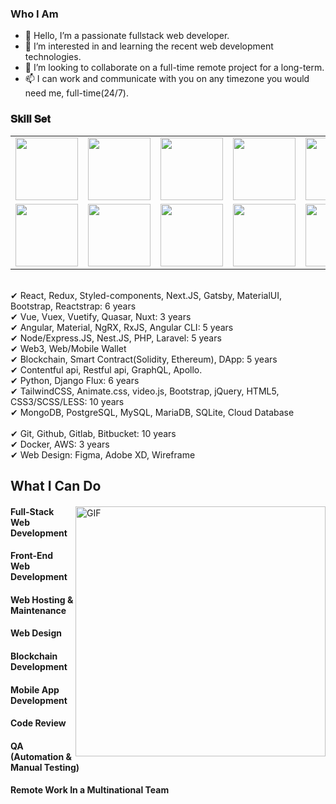 <h3 font-weight="bold">Who I Am</h3>

- 👋 Hello, I’m a passionate fullstack web developer.
- 👀 I’m interested in and learning the recent web development technologies.
- 💞️ I’m looking to collaborate on a full-time remote project for a long-term.
- 📫 I can work and communicate with you on any timezone you would need me, full-time(24/7).

<h3 font-weight="bold">𝐒𝐤𝐢𝐥𝐥 𝐒𝐞𝐭</h3>

<table>
  <tr>
    <td><img src="https://cdn.iconscout.com/icon/free/png-128/react-3-1175109.png" width="100"></td>
    <td><img src="https://cdn.iconscout.com/icon/free/png-128/nodejs-2-226035.png" width="100"></td>
    <td><img src="https://cdn.iconscout.com/icon/free/png-128/vuejs-3-1175070.png" width="100"></td>
    <td><img src="https://cdn.iconscout.com/icon/free/png-128/angular-3-226070.png" width="100"></td>
    <td><img src="https://cdn.iconscout.com/icon/free/png-128/javascript-1-225993.png" width="100"></td>
    <td><img src="https://cdn.iconscout.com/icon/free/png-128/jquery-7-1175152.png" width="100"></td>
    <td><img src="https://cdn.iconscout.com/icon/free/png-128/typescript-1-1175078.png" width="100"></td>
    <td><img src="https://cdn.iconscout.com/icon/free/png-128/php-99-1175127.png" width="100"></td>
    <td><img src="https://cdn.iconscout.com/icon/free/png-128/codeigniter-5-1175246.png" width="100"></td>
    <td><img src="https://cdn.iconscout.com/icon/free/png-128/laravel-2-1175146.png" width="100"></td>
    <td><img src="https://cdn.iconscout.com/icon/free/png-128/yii-2-1175059.png" width="100"></td>
    <td><img src="https://cdn.iconscout.com/icon/free/png-128/html5-40-1175193.png" width="100"></td>
    <td><img src="https://cdn.iconscout.com/icon/free/png-128/css3-11-1175239.png" width="100"></td>
    <td><img src="https://cdn.iconscout.com/icon/free/png-128/sass-13-1175092.png" width="100"></td>
  </tr>
  <tr>
    <td><img src="https://cdn.iconscout.com/icon/free/png-128/mongodb-4-1175139.png" width="100"></td>
    <td><img src="https://cdn.iconscout.com/icon/free/png-128/mysql-4-226026.png" width="100"></td>
    <td><img src="https://cdn.iconscout.com/icon/free/png-128/redis-6-1175105.png" width="100"></td>
    <td><img src="https://cdn.iconscout.com/icon/free/png-128/python-20-1175115.png" width="100"></td>
    <td><img src="https://cdn.iconscout.com/icon/free/png-128/django-13-1175187.png" width="100"></td>
    <td><img src="https://cdn.iconscout.com/icon/free/png-128/java-22-225997.png" width="100"></td>
    <td><img src="https://cdn.iconscout.com/icon/free/png-128/swift-21-1175088.png" width="100"></td>
    <td><img src="https://cdn.iconscout.com/icon/free/png-128/android-245-1175273.png" width="100"></td>
    <td><img src="https://cdn.iconscout.com/icon/free/png-128/xcode-3521822-2945239.png" width="100"></td>
    <td><img src="https://cdn.iconscout.com/icon/free/png-128/c-57-1175191.png" width="100"></td>
    <td><img src="https://cdn.iconscout.com/icon/free/png-128/c-4-226082.png" width="100"></td>
    <td><img src="https://cdn.iconscout.com/icon/free/png-128/bootstrap-226077.png" width="100"></td>
    <td><img src="https://cdn.iconscout.com/icon/free/png-128/git-18-1175219.png" width="100"></td>
    <td><img src="https://cdn.iconscout.com/icon/free/png-128/docker-13-1175230.png" width="100"></td>
  </tr>
</table>

<br /> ✔ React, Redux, Styled-components, Next.JS, Gatsby, MaterialUI, Bootstrap, Reactstrap: 6 years
<br /> ✔ Vue, Vuex, Vuetify, Quasar, Nuxt: 3 years
<br /> ✔ Angular, Material, NgRX, RxJS, Angular CLI: 5 years
<br /> ✔ Node/Express.JS, Nest.JS, PHP, Laravel: 5 years
<br /> ✔ Web3, Web/Mobile Wallet
<br /> ✔ Blockchain, Smart Contract(Solidity, Ethereum), DApp: 5 years
<br /> ✔ Contentful api, Restful api, GraphQL, Apollo.
<br /> ✔ Python, Django Flux: 6 years
<br /> ✔ TailwindCSS, Animate.css, video.js, Bootstrap, jQuery, HTML5, CSS3/SCSS/LESS: 10 years
<br /> ✔ MongoDB, PostgreSQL, MySQL, MariaDB, SQLite, Cloud Database<br/>
<br /> ✔ Git, Github, Gitlab, Bitbucket: 10 years
<br /> ✔ Docker, AWS: 3 years
<br /> ✔ Web Design: Figma, Adobe XD, Wireframe

## What I Can Do

<div>
<img align="right" alt="GIF" src="https://github.com/bestsolution5/bestsolution5/blob/main/code.gif?raw=true" width="400" />
 
#### Full-Stack Web Development
  
#### Front-End Web Development
  
#### Web Hosting & Maintenance
  
#### Web Design
  
#### Blockchain Development
  
#### Mobile App Development
  
#### Code Review
  
#### QA (Automation & Manual Testing)
 
#### Remote Work In a Multinational Team
 
</div>
